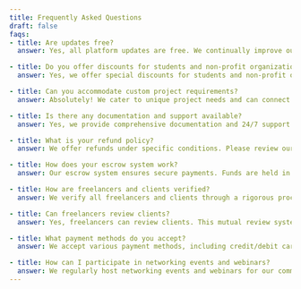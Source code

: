 ```yaml
---
title: Frequently Asked Questions
draft: false
faqs:
- title: Are updates free?
  answer: Yes, all platform updates are free. We continually improve our services to provide you with the best freelancing experience. [Learn more](https://www.example.com).

- title: Do you offer discounts for students and non-profit organizations?
  answer: Yes, we offer special discounts for students and non-profit organizations. Please contact our support team for more details. [Find out more](https://www.example.com).

- title: Can you accommodate custom project requirements?
  answer: Absolutely! We cater to unique project needs and can connect you with freelancers who specialize in custom work. [Get in touch](https://www.example.com) to discuss your requirements.

- title: Is there any documentation and support available?
  answer: Yes, we provide comprehensive documentation and 24/7 support to help you with any issues. Visit our [support page](https://www.example.com) for more information.

- title: What is your refund policy?
  answer: We offer refunds under specific conditions. Please review our refund policy or contact our support team for assistance. [Read more](https://www.example.com).

- title: How does your escrow system work?
  answer: Our escrow system ensures secure payments. Funds are held in escrow until both parties are satisfied with the project. [Learn more](https://www.example.com).

- title: How are freelancers and clients verified?
  answer: We verify all freelancers and clients through a rigorous process to ensure trust and safety on our platform. [Find out more](https://www.example.com).

- title: Can freelancers review clients?
  answer: Yes, freelancers can review clients. This mutual review system promotes respect and professionalism on our platform. [Read more](https://www.example.com).

- title: What payment methods do you accept?
  answer: We accept various payment methods, including credit/debit cards, PayPal, and bank transfers. [See all options](https://www.example.com).

- title: How can I participate in networking events and webinars?
  answer: We regularly host networking events and webinars for our community. Check our [events page](https://www.example.com) for upcoming sessions.
---
```

